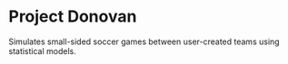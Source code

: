 # Project Donovan

Simulates small-sided soccer games between user-created teams using statistical models.
